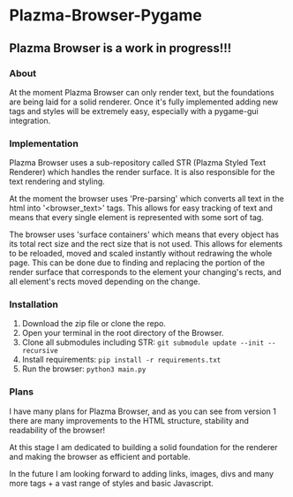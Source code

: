 # Plazma-Browser-Pygame

## Plazma Browser is a work in progress!!!

### About

At the moment Plazma Browser can only render text, but the foundations are being laid for a solid renderer.
Once it's fully implemented adding new tags and styles will be extremely easy, especially with a pygame-gui integration.

### Implementation

Plazma Browser uses a sub-repository called STR (Plazma Styled Text Renderer) which handles the render surface.
It is also responsible for the text rendering and styling.

At the moment the browser uses 'Pre-parsing' which converts all text in the html into '<browser_text>' tags.
This allows for easy tracking of text and means that every single element is represented with some sort of tag.

The browser uses 'surface containers' which means that every object has its total rect size and the rect size that is not used.
This allows for elements to be reloaded, moved and scaled instantly without redrawing the whole page.
This can be done due to finding and replacing the portion of the render surface that corresponds to the element your changing's rects, and all element's rects moved depending on the change.

### Installation

1. Download the zip file or clone the repo.
2. Open your terminal in the root directory of the Browser.
3. Clone all submodules including STR: `git submodule update --init --recursive`
4. Install requirements: `pip install -r requirements.txt`
5. Run the browser: `python3 main.py`

### Plans

I have many plans for Plazma Browser, and as you can see from version 1 there are many improvements to the HTML structure, stability and readability of the browser!

At this stage I am dedicated to building a solid foundation for the renderer and making the browser as efficient and portable.

In the future I am looking forward to adding links, images, divs and many more tags + a vast range of styles and basic Javascript.